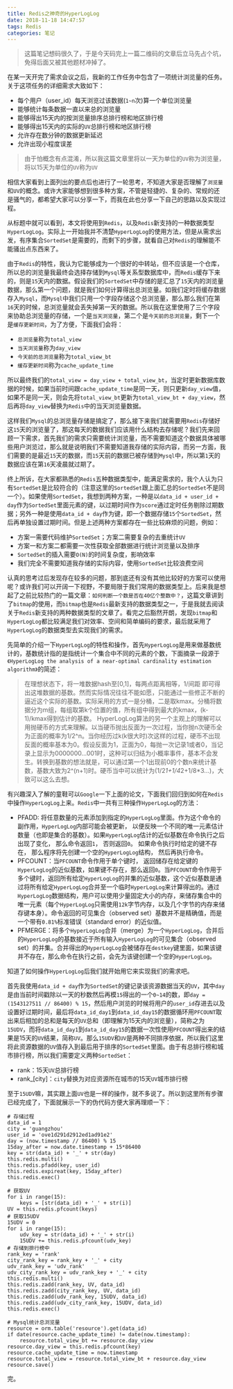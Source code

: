 ```yaml
---
title: Redis之神奇的HyperLogLog
date: 2018-11-18 14:47:57
tags: Redis
categories: 笔记
---
```


> 这篇笔记想码很久了，于是今天码完上一篇二维码的文章后立马先占个坑，免得后面又被其他题材冲掉了。

在某一天开完了需求会议之后，我新的工作任务中包含了一项统计浏览量的任务。关于这项任务的详细需求大致如下：

 - 每个用户（user_id）每天浏览过该数据(`1~n`次)算一个单位浏览量
 - 能够统计每条数据一直以来总的浏览量
 - 能够得出15天内的按浏览量排序总排行榜和地区排行榜
 - 能够得出15天内的实际的`UV`总排行榜和地区排行榜
 - 允许存在数分钟的数据更新延迟
 - 允许出现小程度误差

> 由于怕概念有点混淆，所以我这篇文章里将以一天为单位的`UV`称为浏览量，将以15天为单位的`UV`称为`UV`

相信大家看到上面列出的要点后也进行了一轮思考，不知道大家是否理解了`浏览量`和`UV`的概念。或许大家能够想到很多种方案，不管是轻捷的、复杂的、常规的还是骚气的，都希望大家可以分享一下，而我在此也分享一下自己的思路以及实现过程。

从标题中就可以看到，本文将使用到`Redis`，以及`Redis`新支持的一种数据类型`HyperLogLog`。实际上一开始我并不清楚`HyperLogLog`的使用方法，但是从需求出发，有序集合`SortedSet`是需要的，而剩下的步骤，就看自己对`Redis`的理解能不能骚出点东西来了。

由于`Redis`的特性，我认为它能够成为一个很好的中转站，但不应该是一个仓库，所以总的浏览量我最终会选择存储到`Mysql`等关系型数据库中，而`Redis`缓存下来的，则是`15`天内的数据。假设我们的`SortedSet`中存储的是汇总了`15`天内的浏览量数据，那么第一个问题，就是我们如何计算得出总浏览量。如我们定时将缓存数据存入`Mysql`，而`Mysql`中我们只用一个字段存储这个总浏览量，那么那么我们在第`16`天的时候，总浏览量就会丢失掉第一天的数据。所以我在这里使用了三个字段来协助总浏览量的存储，一个是`当天浏览量`，第二个是`今天前的总浏览量`，剩下一个是`缓存更新时间`，为了方便，下面我们会将：
 - `总浏览量`称为`total_view`
 - `当天浏览量`称为`day_view`
 - `今天前的总浏览量`称为`total_view_bt`
 - `缓存更新时间`称为`cache_update_time`

所以最终我们的`total_view = day_view + total_view_bt`，当定时更新数据库数据的时候，如果当前时间跟`cache_update_time`是同一天，则只更新`day_view`值，如果不是同一天，则会先将`total_view_bt`更新为`total_view_bt + day_view`，然后再将`day_view`替换为`Redis`中的当天浏览量数据。

这样我们`Mysql`的总浏览量存储是搞定了，那么接下来我们就需要用`Redis`存储好这`15`天的浏览量了，那这每天的数据我们应该用什么结构去存储呢？我们先来回顾一下需求，首先我们的需求只需要统计浏览量，而不需要知道这个数据具体被哪些用户浏览过，那么就是说明我们不需要知道我存储的实际内容，而另一方面，我们需要的是最近`15`天的数据，而`15`天前的数据已被存储到`Mysql`中，所以第`1`天的数据应该在第`16`天凌晨就过期了。

终上所诉，在大家都熟悉的`Redis`五种数据类型中，能满足需求的，我个人认为只有`SortedSet`是比较符合的（注意这里的`SortedSet`跟上面汇总的`SortedSet`不是同一个）。如果使用`SortedSet`，我想到两种方案，一种是以`data_id + user_id + day`作为`SortedSet`里面元素的键，以过期时间作为`score`通过定时任务剔除过期数据；另外一种是使用`data_id + day`作为键，即一个数据存储`15`个`SortedSet`，然后再单独设置过期时间。但是上述两种方案都存在一些比较麻烦的问题，例如：
 - 方案一需要代码维护`SortedSet`；方案二需要复杂的去重统计`UV`
 - 方案一和方案二都需要一次性获取全部数据进行统计浏览量以及排序
 - `SortedSet`的插入需要`O(N)`的时间复杂度，影响效率
 - 我们完全不需要知道我存储的实际内容，使用`SortedSet`比较浪费空间

认真的思考过后发现存在较多的问题，那到底还有没有其他比较好的方案可以使用呢？或许我们可以开阔一下视野，不要局限于我们常用的数据类型上。后来我是想起了之前比较热门的一篇文章：`如何判断一个数是否在40亿个整数中？`，这篇文章讲到了`bitmap`的使用，而`bitmap`也是`Redis`最新支持的数据类型之一，于是我就去阅读关于`Redis`新支持的两种数据类型的文章了。看完之后豁然开朗，发现`bitmap`和`HyperLogLog`都比较满足我们对效率、空间和简单编码的要求，最后就采用了`HyperLogLog`的数据类型去实现我们的需求。

先简单的介绍一下`HyperLogLog`的特性和操作，首先`HyperLogLog`是用来做基数统计的，基数统计指的是指统计一个集合中不同的元素的个数，下面摘录一段源于`《HyperLogLog the analysis of a near-optimal cardinality estimation algorithm》`的简述：

>在理想状态下，将一堆数据hash至[0,1]，每两点距离相等，1/间距 即可得出这堆数据的基数。然而实际情况往往不能如愿，只能通过一些修正不断的逼近这个实际的基数。实际采用的方式一是分桶，二是取kmax。分桶将数据分为m组，每组取第k个位置的值，所有组中得到最大的kmax，(k-1)/kmax得到估计的基数。
>HyperLogLog算法的另一个主观上的理解可以用抛硬币的方式来理解。以当硬币抛出反面为一次过程，当你抛n次硬币全为正面的概率为1/2^n。当你经历过k(k很大时)次这样的过程，硬币不出现反面的概率基本为0。假设反面为1，正面为0，每抛一次记录1或者0，当记录上显示为0000000...001时，这种可以归结为小概率事件，基本不会发生。转换到基数的想法就是，可以通过第一个1出现前0的个数n来统计基数，基数大致为2^(n+1)时。硬币当中可以统计为(1/2*1+1/4*2+1/8*3...)，大致可以这么去想。

有兴趣深入了解的童鞋可以`Google`一下上面的论文，下面我们回归到如何在`Redis`中操作`HyperLogLog`上来。`Redis`中一共有三种操作`HyperLogLog`的方法：
 - PFADD: 将任意数量的元素添加到指定的`HyperLogLog`里面。作为这个命令的副作用，`HyperLogLog`内部可能会被更新， 以便反映一个不同的唯一元素估计数量（也即是集合的基数）。如果`HyperLogLog`估计的近似基数在命令执行之后出现了变化， 那么命令返回`1`， 否则返回`0`。 如果命令执行时给定的键不存在， 那么程序将先创建一个空的`HyperLogLog`结构， 然后再执行命令。
 - PFCOUNT：当`PFCOUNT`命令作用于单个键时， 返回储存在给定键的`HyperLogLog`的近似基数，如果键不存在，那么返回`0`。当`PFCOUNT`命令作用于多个键时，返回所有给定`HyperLogLog`的并集的近似基数，这个近似基数是通过将所有给定`HyperLogLog`合并至一个临时`HyperLogLog`来计算得出的。通过`HyperLogLog`数据结构，用户可以使用少量固定大小的内存，来储存集合中的唯一元素（每个`HyperLogLog`只需使用`12k`字节内存，以及几个字节的内存来储存键本身）。命令返回的可见集合（observed set）基数并不是精确值，而是一个带有`0.81%`标准错误（standard error）的近似值。
 - PFMERGE：将多个`HyperLogLog`合并（merge）为一个`HyperLogLog`，合并后的`HyperLogLog`的基数接近于所有输入`HyperLogLog`的可见集合（observed set）的并集。合并得出的`HyperLogLog`会被储存在`destkey`键里面，如果该键并不存在，那么命令在执行之前，会先为该键创建一个空的`HyperLogLog`。

知道了如何操作`HyperLogLog`后我们就开始用它来实现我们的需求吧。

首先我使用`data_id + day`作为`SortedSet`的键记录该资源数据当天的`UV`，其中`day`是由当前时间戳除以一天的秒数然后再模`15`得出的一个`0~14`的数，即`day = (1543127511 // 86400) % 15`，然后用户浏览的时候将用户的`user_id`存进去以及设置好过期时间，最后将`data_id_day1`到`data_id_day15`的数据循环用`PFCOUNT`取出来后相加的总和是每天的`UV`总和（即理解为15天内的浏览量），简称之为`15UDV`，而将`data_id_day1`到`data_id_day15`的数据一次性使用`PFCOUNT`得出来的结果是15天的`UV`结果，简称`UV`。那么`15UDV`和`UV`是两种不同排序依据，所以我们这里将此资源数据的`UV`值存入到最后用于排序的`SortedSet`里面。由于有总排行榜和城市排行榜，所以我们需要定义两种`SortedSet`：
 - rank：15天`UV`总排行榜
 - rank_[city]：`city`替换为对应资源所在城市的15天`UV`城市排行榜

至于`15UDV`嘛，其实跟上面`UV`也是一样的操作，就不多说了。所以到这里所有步骤已经完成了，下面就展示一下的伪代码方便大家再理顺一下：

```
# 存储过程
data_id = 1
city = 'guangzhou'
user_id = 'ove1d291d2912ed1ad91e2'
day = (now.timestamp // 86400) % 15
15day_after = now.date.timestamp + 15*86400
key = str(data_id) + '_' + str(day)
this.redis.multi()
this.redis.pfadd(key, user_id)
this.redis.expireat(key, 15day_after)
this.redis.exec()

# 获取UV
for i in range(15):
	keys = [str(data_id) + '_' + str(i)]
UV = this.redis.pfcount(keys)
# 获取15UDV
15UDV = 0
for i in range(15):
	udv_key = str(data_id) + '_' + str(i)
	15UDV += this.redis.pfcount(udv_key)
# 存储到排行榜中
rank_key = 'rank'
city_rank_key = rank_key + '_' + city
udv_rank_key = 'udv_rank'
udv_city_rank_key = udv_rank_key + '_' + city
this.redis.multi()
this.redis.zadd(rank_key, UV, data_id)
this.redis.zadd(city_rank_key, UV, data_id)
this.redis.zadd(udv_rank_key, 15UDV, data_id)
this.redis.zadd(udv_city_rank_key, 15UDV, data_id)
this.redis.exec()

# Mysql统计总浏览量
resource = orm.table('resource').get(data_id)
if date(resource.cache_update_time) != date(now.timestamp):
	resource.total_view_bt += resource.day_view
resource.day_view = this.redis.pfcount(key)
resource.cache_update_time = now.timestamp
resource.total_view = resource.total_view_bt + resource.day_view
resource.save()
```

完。

